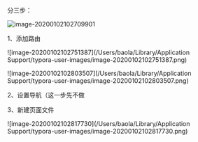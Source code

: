 分三步：

![image-20200102102709901](/Users/baola/Documents/image-20200102102709901.png)

1、添加路由

![image-20200102102751387](/Users/baola/Library/Application Support/typora-user-images/image-20200102102751387.png)

![image-20200102102803507](/Users/baola/Library/Application Support/typora-user-images/image-20200102102803507.png)

2、设置导航（这一步先不做

3、新建页面文件

![image-20200102102817730](/Users/baola/Library/Application Support/typora-user-images/image-20200102102817730.png)